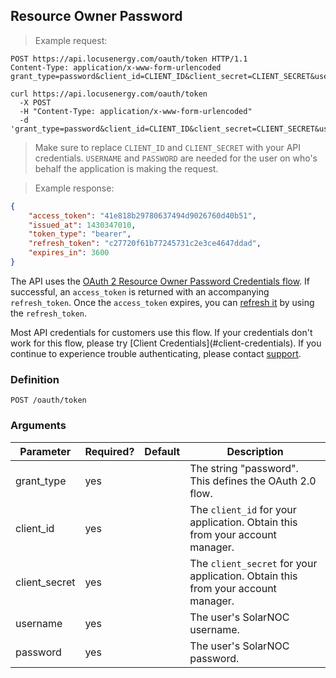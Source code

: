 ## Resource Owner Password

> Example request:

```http
POST https://api.locusenergy.com/oauth/token HTTP/1.1
Content-Type: application/x-www-form-urlencoded
grant_type=password&client_id=CLIENT_ID&client_secret=CLIENT_SECRET&username=USERNAME&password=PASSWORD
```

```shell
curl https://api.locusenergy.com/oauth/token 
  -X POST
  -H "Content-Type: application/x-www-form-urlencoded"
  -d 'grant_type=password&client_id=CLIENT_ID&client_secret=CLIENT_SECRET&username=USERNAME&password=PASSWORD'
```

> Make sure to replace `CLIENT_ID` and `CLIENT_SECRET` with your API credentials. `USERNAME` and `PASSWORD` are needed for the user on who's behalf the application is making the request.

> Example response:

```json
{
    "access_token": "41e818b29780637494d9026760d40b51",
    "issued_at": 1430347010,
    "token_type": "bearer",
    "refresh_token": "c27720f61b77245731c2e3ce4647ddad",
    "expires_in": 3600
}
```

The API uses the [OAuth 2 Resource Owner Password Credentials flow](https://tools.ietf.org/html/rfc6749#section-4.3). If successful, an `access_token` is returned with an accompanying `refresh_token`. Once the `access_token` expires, you can [refresh it](#refreshing-an-access-token) by using the `refresh_token`.

<aside class="notice">Most API credentials for customers use this flow. If your credentials don't work for this flow, please try [Client Credentials](#client-credentials). If you continue to experience trouble authenticating, please contact <a href="mailto:support@locusenergy.com">support</a>.</aside>

### Definition

`POST /oauth/token`

### Arguments

Parameter|Required?|Default|Description
---|---|---|---
grant_type|yes||The string "password". This defines the OAuth 2.0 flow.
client_id|yes||The `client_id` for your application. Obtain this from your account manager.
client_secret|yes||The `client_secret` for your application. Obtain this from your account manager.
username|yes||The user's SolarNOC username.
password|yes||The user's SolarNOC password.